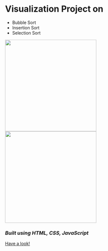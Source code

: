 # Visualization Project on
* Bubble Sort
* Insertion Sort
* Selection Sort
<img src="https://user-images.githubusercontent.com/76208395/179390558-d721672d-ab64-4f3a-a6e5-cec329ca089e.png" widht="500px" height="300px">
<img src="https://user-images.githubusercontent.com/76208395/179390731-4296bbe0-69ea-483a-8ac4-c1553e83fbe2.png" widht="500px" height="300px">

### *Built using HTML, CSS, JavaScript*
[Have a look!](https://muskanthakur-26.github.io/Sorting_Visualiser/index.html)
